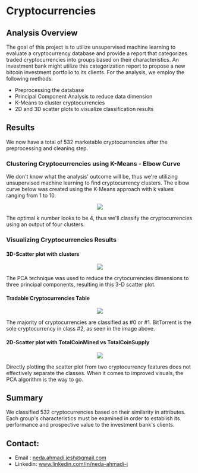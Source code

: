 # Cryptocurrencies
## Analysis Overview
The goal of this project is to utilize unsupervised machine learning to evaluate a cryptocurrency database and provide a report that categorizes traded cryptocurrencies into groups based on their characteristics.
An investment bank might utilize this categorization report to propose a new bitcoin investment portfolio to its clients.
For the analysis, we employ the following methods:
- Preprocessing the database
- Principal Component Analysis to reduce data dimension
- K-Means to cluster cryptocurrencies
- 2D and 3D scatter plots to visualize classification results

## Results
We now have a total of 532 marketable cryptocurrencies after the preprocessing and cleaning step.

### Clustering Cryptocurrencies using K-Means - Elbow Curve

We don't know what the analysis' outcome will be, thus we're utilizing unsupervised machine learning to find cryptocurrency clusters.
The elbow curve below was created using the K-Means approach with k values ranging from 1 to 10.

<p align="center">
  <img src="https://github.com/NedaAJ/Cryptocurrencies/blob/main/Resources/Elbow_curve.PNG"> 
</p>

The optimal k number looks to be 4, thus we'll classify the cryptocurrencies using an output of four clusters.


### Visualizing Cryptocurrencies Results
#### 3D-Scatter plot with clusters
<p align="center">
  <img src="https://github.com/NedaAJ/Cryptocurrencies/blob/main/Resources/3D-Scatter_Clusters.png"> 
</p>
The PCA technique was used to reduce the crytocurrencies dimensions to three principal components, resulting in this 3-D scatter plot.

#### Tradable Cryptocurrencies Table
<p align="center">
  <img src="https://github.com/NedaAJ/Cryptocurrencies/blob/main/Resources/tradable_cryptocurrencies_table.PNG"> 
</p>
The majority of cryptocurrencies are classified as #0 or #1.
BitTorrent is the sole cryptocurrency in class #2, as seen in the image above.

#### 2D-Scatter plot with TotalCoinMined vs TotalCoinSupply
<p align="center">
  <img src="https://github.com/NedaAJ/Cryptocurrencies/blob/main/Resources/bokeh_plot.png"> 
</p>
Directly plotting the scatter plot from two cryptocurrency features does not effectively separate the classes. When it comes to improved visuals, the PCA algorithm is the way to go.

## Summary
We classified 532 cryptocurrencies based on their similarity in attributes.
Each group's characteristics must be examined in order to establish its performance and prospective value to the investment bank's clients.

## Contact:
- Email : [neda.ahmadi.jesh@gmail.com](mailto:neda.ahmadi.jesh@gmail.com?subject=[GitHub]%20Source%20Han%20Sans)
- Linkedin: www.linkedin.com/in/neda-ahmadi-j

